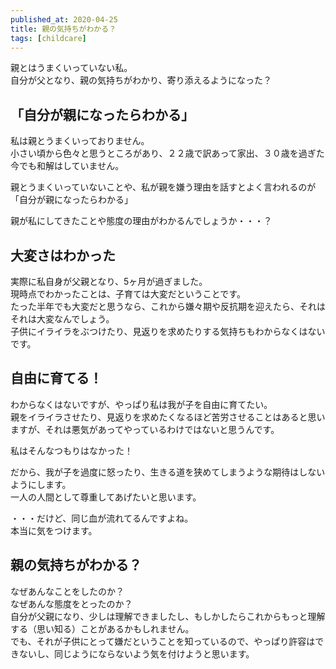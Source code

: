 ```yaml
---
published_at: 2020-04-25
title: 親の気持ちがわかる？
tags: [childcare]
---
```


親とはうまくいっていない私。  
自分が父となり、親の気持ちがわかり、寄り添えるようになった？  

## 「自分が親になったらわかる」

私は親とうまくいっておりません。  
小さい頃から色々と思うところがあり、２２歳で訳あって家出、３０歳を過ぎた今でも和解はしていません。  

親とうまくいっていないことや、私が親を嫌う理由を話すとよく言われるのが  
「自分が親になったらわかる」  

親が私にしてきたことや態度の理由がわかるんでしょうか・・・？  

## 大変さはわかった

実際に私自身が父親となり、5ヶ月が過ぎました。  
現時点でわかったことは、子育ては大変だということです。  
たった半年でも大変だと思うなら、これから嫌々期や反抗期を迎えたら、それはそれは大変なんでしょう。  
子供にイライラをぶつけたり、見返りを求めたりする気持ちもわからなくはないです。  

## 自由に育てる！

わからなくはないですが、やっぱり私は我が子を自由に育てたい。  
親をイライラさせたり、見返りを求めたくなるほど苦労させることはあると思いますが、それは悪気があってやっているわけではないと思うんです。  

私はそんなつもりはなかった！  

だから、我が子を過度に怒ったり、生きる道を狭めてしまうような期待はしないようにします。  
一人の人間として尊重してあげたいと思います。  

・・・だけど、同じ血が流れてるんですよね。  
本当に気をつけます。  

## 親の気持ちがわかる？

なぜあんなことをしたのか？  
なぜあんな態度をとったのか？  
自分が父親になり、少しは理解できましたし、もしかしたらこれからもっと理解する（思い知る）ことがあるかもしれません。  
でも、それが子供にとって嫌だということを知っているので、やっぱり許容はできないし、同じようにならないよう気を付けようと思います。  